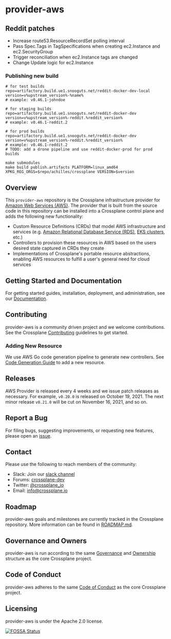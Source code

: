 # provider-aws

## Reddit patches

- Increase route53.ResourceRecordSet polling interval
- Pass Spec.Tags in TagSpecifications when creating ec2.Instance and ec2.SecurityGroup
- Trigger reconciliation when ec2.Instance tags are changed
- Change Update logic for ec2.Instance

### Publishing new build

```
# for test builds
repo=artifactory.build.ue1.snooguts.net/reddit-docker-dev-local
version=v%upstream_version%-%name%
# example: v0.46.1-johndoe

# for staging builds
repo=artifactory.build.ue1.snooguts.net/reddit-docker-dev
version=v%upstream_version%-reddit.%reddit_version%
# example: v0.46.1-reddit.2

# for prod builds
repo=artifactory.build.ue1.snooguts.net/reddit-docker-dev
version=v%upstream_version%-reddit.%reddit_version%
# example: v0.46.1-reddit.2
# TODO: add a drone pipeline and use reddit-docker-prod for prod builds

make submodules
make build publish.artifacts PLATFORM=linux_amd64 XPKG_REG_ORGS=$repo/achilles/crossplane VERSION=$version
```

## Overview

This `provider-aws` repository is the Crossplane infrastructure provider for
[Amazon Web Services (AWS)](https://aws.amazon.com). The provider that is built
from the source code in this repository can be installed into a Crossplane
control plane and adds the following new functionality:

* Custom Resource Definitions (CRDs) that model AWS infrastructure and services
  (e.g. [Amazon Relational Database Service (RDS)](https://aws.amazon.com/rds/),
  [EKS clusters](https://aws.amazon.com/eks/), etc.)
* Controllers to provision these resources in AWS based on the users desired
  state captured in CRDs they create
* Implementations of Crossplane's portable resource abstractions, enabling AWS
  resources to fulfill a user's general need for cloud services

## Getting Started and Documentation

For getting started guides, installation, deployment, and administration, see
our [Documentation](https://crossplane.io/docs).

## Contributing

provider-aws is a community driven project and we welcome contributions. See the
Crossplane
[Contributing](https://github.com/crossplane/crossplane/blob/master/CONTRIBUTING.md)
guidelines to get started.

### Adding New Resource

We use AWS Go code generation pipeline to generate new controllers. See [Code Generation Guide](CODE_GENERATION.md)
to add a new resource.

## Releases

AWS Provider is released every 4 weeks and we issue patch releases as necessary.
For example, `v0.20.0` is released on October 19, 2021. The next minor
release `v0.21.0` will be cut on November 16, 2021, and so on.

## Report a Bug

For filing bugs, suggesting improvements, or requesting new features, please
open an [issue](https://github.com/crossplane/provider-aws/issues).

## Contact

Please use the following to reach members of the community:

* Slack: Join our [slack channel](https://slack.crossplane.io)
* Forums:
  [crossplane-dev](https://groups.google.com/forum/#!forum/crossplane-dev)
* Twitter: [@crossplane_io](https://twitter.com/crossplane_io)
* Email: [info@crossplane.io](mailto:info@crossplane.io)

## Roadmap

provider-aws goals and milestones are currently tracked in the Crossplane
repository. More information can be found in
[ROADMAP.md](https://github.com/crossplane/crossplane/blob/master/ROADMAP.md).

## Governance and Owners

provider-aws is run according to the same
[Governance](https://github.com/crossplane/crossplane/blob/master/GOVERNANCE.md)
and [Ownership](https://github.com/crossplane/crossplane/blob/master/OWNERS.md)
structure as the core Crossplane project.

## Code of Conduct

provider-aws adheres to the same [Code of
Conduct](https://github.com/crossplane/crossplane/blob/master/CODE_OF_CONDUCT.md)
as the core Crossplane project.

## Licensing

provider-aws is under the Apache 2.0 license.

[![FOSSA Status](https://app.fossa.io/api/projects/git%2Bgithub.com%2Fcrossplane%2Fprovider-aws.svg?type=large)](https://app.fossa.io/projects/git%2Bgithub.com%2Fcrossplane%2Fprovider-aws?ref=badge_large)
